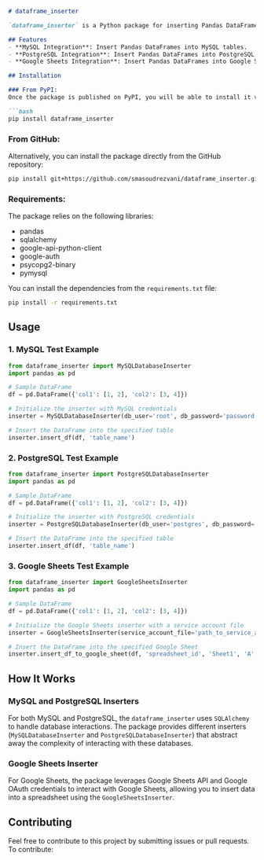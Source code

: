 ```markdown
# dataframe_inserter

`dataframe_inserter` is a Python package for inserting Pandas DataFrames into MySQL, PostgreSQL, and Google Sheets with ease. The package provides classes that abstract the process of inserting data into different databases and Google Sheets, allowing you to work with data in a uniform manner across different storage solutions.

## Features
- **MySQL Integration**: Insert Pandas DataFrames into MySQL tables.
- **PostgreSQL Integration**: Insert Pandas DataFrames into PostgreSQL tables using the efficient `COPY` method.
- **Google Sheets Integration**: Insert Pandas DataFrames into Google Sheets.

## Installation

### From PyPI:
Once the package is published on PyPI, you will be able to install it via:

```bash
pip install dataframe_inserter
```

### From GitHub:
Alternatively, you can install the package directly from the GitHub repository:

```bash
pip install git+https://github.com/smasoudrezvani/dataframe_inserter.git
```

### Requirements:
The package relies on the following libraries:
- pandas
- sqlalchemy
- google-api-python-client
- google-auth
- psycopg2-binary
- pymysql

You can install the dependencies from the `requirements.txt` file:
```bash
pip install -r requirements.txt
```

## Usage

### 1. MySQL Test Example

```python
from dataframe_inserter import MySQLDatabaseInserter
import pandas as pd

# Sample DataFrame
df = pd.DataFrame({'col1': [1, 2], 'col2': [3, 4]})

# Initialize the inserter with MySQL credentials
inserter = MySQLDatabaseInserter(db_user='root', db_password='password', db_host='localhost', db_port='3306', db_name='test_db')

# Insert the DataFrame into the specified table
inserter.insert_df(df, 'table_name')
```

### 2. PostgreSQL Test Example

```python
from dataframe_inserter import PostgreSQLDatabaseInserter
import pandas as pd

# Sample DataFrame
df = pd.DataFrame({'col1': [1, 2], 'col2': [3, 4]})

# Initialize the inserter with PostgreSQL credentials
inserter = PostgreSQLDatabaseInserter(db_user='postgres', db_password='password', db_host='localhost', db_port='5432', db_name='test_db')

# Insert the DataFrame into the specified table
inserter.insert_df(df, 'table_name')
```

### 3. Google Sheets Test Example

```python
from dataframe_inserter import GoogleSheetsInserter
import pandas as pd

# Sample DataFrame
df = pd.DataFrame({'col1': [1, 2], 'col2': [3, 4]})

# Initialize the Google Sheets inserter with a service account file
inserter = GoogleSheetsInserter(service_account_file='path_to_service_account.json')

# Insert the DataFrame into the specified Google Sheet
inserter.insert_df_to_google_sheet(df, 'spreadsheet_id', 'Sheet1', 'A', 'S')
```

## How It Works

### MySQL and PostgreSQL Inserters
For both MySQL and PostgreSQL, the `dataframe_inserter` uses `SQLAlchemy` to handle database interactions. The package provides different inserters (`MySQLDatabaseInserter` and `PostgreSQLDatabaseInserter`) that abstract away the complexity of interacting with these databases.

### Google Sheets Inserter
For Google Sheets, the package leverages Google Sheets API and Google OAuth credentials to interact with Google Sheets, allowing you to insert data into a spreadsheet using the `GoogleSheetsInserter`.

## Contributing

Feel free to contribute to this project by submitting issues or pull requests. To contribute:

